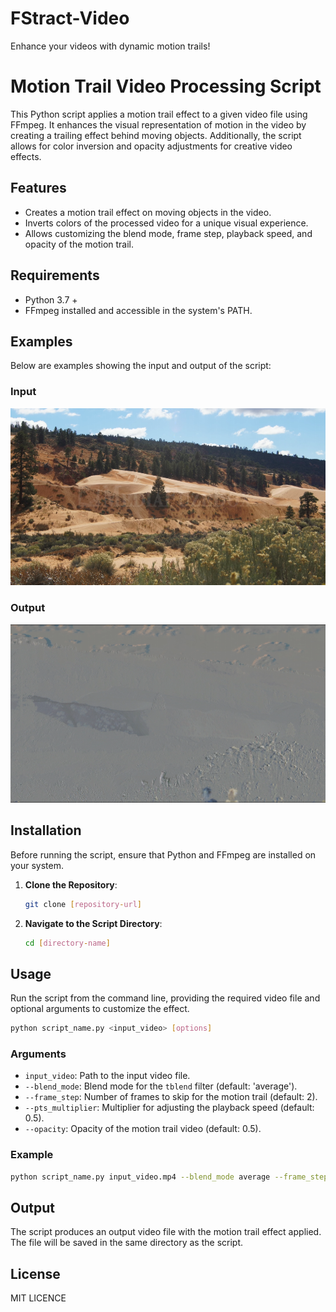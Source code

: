 # FStract-Video
Enhance your videos with dynamic motion trails!

# Motion Trail Video Processing Script

This Python script applies a motion trail effect to a given video file using FFmpeg. It enhances the visual representation of motion in the video by creating a trailing effect behind moving objects. Additionally, the script allows for color inversion and opacity adjustments for creative video effects.

## Features

- Creates a motion trail effect on moving objects in the video.
- Inverts colors of the processed video for a unique visual experience.
- Allows customizing the blend mode, frame step, playback speed, and opacity of the motion trail.

## Requirements

- Python 3.7 +
- FFmpeg installed and accessible in the system's PATH.

## Examples

Below are examples showing the input and output of the script:

### Input
![Example Input](Example_Input.PNG)

### Output
![Example Output](Example_Output.PNG)

## Installation

Before running the script, ensure that Python and FFmpeg are installed on your system.

1. **Clone the Repository**:
   ```sh
   git clone [repository-url]
   ```
2. **Navigate to the Script Directory**:
   ```sh
   cd [directory-name]
   ```

## Usage

Run the script from the command line, providing the required video file and optional arguments to customize the effect.

```sh
python script_name.py <input_video> [options]
```

### Arguments

- `input_video`: Path to the input video file.
- `--blend_mode`: Blend mode for the `tblend` filter (default: 'average').
- `--frame_step`: Number of frames to skip for the motion trail (default: 2).
- `--pts_multiplier`: Multiplier for adjusting the playback speed (default: 0.5).
- `--opacity`: Opacity of the motion trail video (default: 0.5).

### Example

```sh
python script_name.py input_video.mp4 --blend_mode average --frame_step 2 --pts_multiplier 0.5 --opacity 0.5
```

## Output

The script produces an output video file with the motion trail effect applied. The file will be saved in the same directory as the script.

## License

MIT LICENCE

